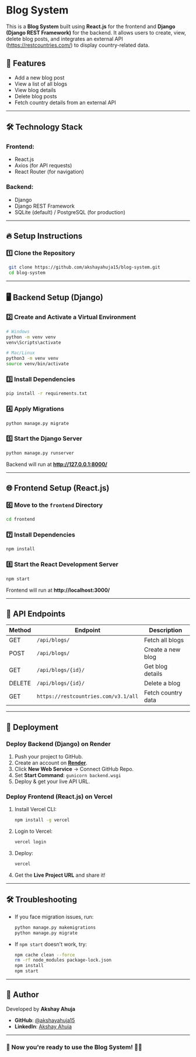 # Blog System

This is a **Blog System** built using **React.js** for the frontend and **Django (Django REST Framework)** for the backend. It allows users to create, view, delete blog posts, and integrates an external API (https://restcountries.com/) to display country-related data.

## 🚀 Features
- Add a new blog post
- View a list of all blogs
- View blog details
- Delete blog posts
- Fetch country details from an external API

---

## 🛠 Technology Stack
### **Frontend:**
- React.js
- Axios (for API requests)
- React Router (for navigation)

### **Backend:**
- Django
- Django REST Framework
- SQLite (default) / PostgreSQL (for production)

---

## 🔥 Setup Instructions

### 1️⃣ Clone the Repository
```sh
 git clone https://github.com/akshayahuja15/blog-system.git
 cd blog-system
```

---

## 🖥 Backend Setup (Django)

### 2️⃣ Create and Activate a Virtual Environment
```sh
# Windows
python -m venv venv
venv\Scripts\activate

# Mac/Linux
python3 -m venv venv
source venv/bin/activate
```

### 3️⃣ Install Dependencies
```sh
pip install -r requirements.txt
```

### 4️⃣ Apply Migrations
```sh
python manage.py migrate
```

### 5️⃣ Start the Django Server
```sh
python manage.py runserver
```
Backend will run at **http://127.0.0.1:8000/**

---

## 🌐 Frontend Setup (React.js)

### 6️⃣ Move to the `frontend` Directory
```sh
cd frontend
```

### 7️⃣ Install Dependencies
```sh
npm install
```

### 8️⃣ Start the React Development Server
```sh
npm start
```
Frontend will run at **http://localhost:3000/**

---

## 🔗 API Endpoints
| Method | Endpoint | Description |
|--------|----------|-------------|
| GET | `/api/blogs/` | Fetch all blogs |
| POST | `/api/blogs/` | Create a new blog |
| GET | `/api/blogs/{id}/` | Get blog details |
| DELETE | `/api/blogs/{id}/` | Delete a blog |
| GET | `https://restcountries.com/v3.1/all` | Fetch country data |

---

## 🚀 Deployment
### **Deploy Backend (Django) on Render**
1. Push your project to GitHub.
2. Create an account on **[Render](https://render.com/)**.
3. Click **New Web Service** → Connect GitHub Repo.
4. Set **Start Command**: `gunicorn backend.wsgi`
5. Deploy & get your live API URL.

### **Deploy Frontend (React.js) on Vercel**
1. Install Vercel CLI:
   ```sh
   npm install -g vercel
   ```
2. Login to Vercel:
   ```sh
   vercel login
   ```
3. Deploy:
   ```sh
   vercel
   ```
4. Get the **Live Project URL** and share it!

---

## 🛠 Troubleshooting
- If you face migration issues, run:
  ```sh
  python manage.py makemigrations
  python manage.py migrate
  ```
- If `npm start` doesn't work, try:
  ```sh
  npm cache clean --force
  rm -rf node_modules package-lock.json
  npm install
  npm start
  ```

---

## 📌 Author
Developed by **Akshay Ahuja**
- **GitHub**: [@akshayahuja15](https://github.com/akshayahuja15)
- **LinkedIn**: [Akshay Ahuja](https://www.linkedin.com/in/akshayahuja15/)

---

### 🎯 Now you're ready to use the Blog System! 🚀🔥
